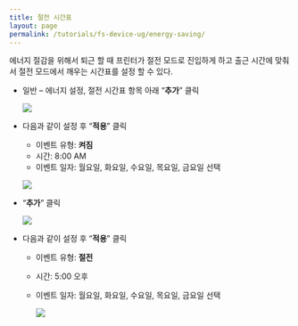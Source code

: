 ```yaml
---
title: 절전 시간표
layout: page
permalink: /tutorials/fs-device-ug/energy-saving/
---
```

에너지 절감을 위해서 퇴근 할 때 프린터가 절전 모드로 진입하게 하고 출근 시간에 맞춰서 절전 모드에서 깨우는 시간표를 설정 할 수 있다.

  * 일반 &#8211; 에너지 설정, 절전 시간표 항목 아래 &#8220;**추가**&#8221; 클릭

	![](http://soonmo.github.io/images/1-7.png)

  * 다음과 같이 설정 후 “**적용**” 클릭 
      * 이벤트 유형: **켜짐**
      * 시간: 8:00 AM
      * 이벤트 일자: 월요일, 화요일, 수요일, 목요일, 금요일 선택

	![](http://soonmo.github.io/images/2-7.png)

  * &#8220;**추가**&#8221; 클릭

	![](http://soonmo.github.io/images/3-5.png)

  * 다음과 같이 설정 후 &#8220;**적용**&#8221; 클릭 
      * 이벤트 유형: **절전**
      * 시간: 5:00 오후
      * 이벤트 일자: 월요일, 화요일, 수요일, 목요일, 금요일 선택

		![](http://soonmo.github.io/images/4-8.png)